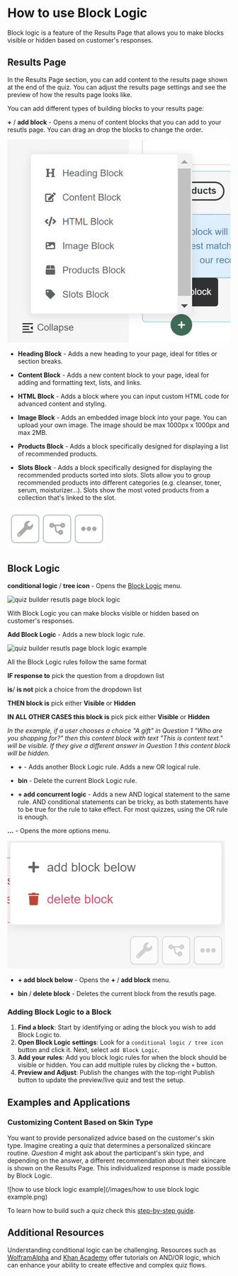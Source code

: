 # How to use Block Logic

Block logic is a feature of the Results Page that allows you to make blocks visible or hidden based on customer's responses.

## Results Page

In the Results Page section, you can add content to the results page shown at the end of the quiz. You can adjust the results page settings and see the preview of how the results page looks like.

You can add different types of building blocks to your results page:

**+** / **add block** - Opens a menu of content blocks that you can add to your resutls page. You can drag an drop the blocks to change the order.

![quiz builder results page add block menu](/images/manual_quizbuilder_resultspage_addblockmenu.png)

- **Heading Block** - Adds a new heading to your page, ideal for titles or section breaks.

- **Content Block** - Adds a new content block to your page, ideal for adding and formatting text, lists, and links.

- **HTML Block** - Adds a block where you can input custom HTML code for advanced content and styling.

- **Image Block** - Adds an embedded image block into your page. You can upload your own image. The image should be max 1000px x 1000px and max 2MB.

- **Products Block** - Adds a block specifically designed for displaying a list of recommended products.

- **Slots Block** - Adds a block specifically designed for displaying the recommended products sorted into slots. Slots allow you to group recommended products into different categories (e.g. cleanser, toner, serum, moisturizer...). Slots show the most voted products from a collection that's linked to the slot.

![quiz builder results page block menu](/images/manual_quizbuilder_resultspage_blockmenu.png)

## Block Logic

**conditional logic** / **tree icon** - Opens the [Block Logic](#block-logic) menu.

![quiz builder resutls page block logic](/images/manual_quizbuilder_resultspage_blockmenu_blocklogic.png)

With Block Logic you can make blocks visible or hidden based on customer's responses.

**Add Block Logic** - Adds a new block logic rule.

![quiz builder resutls page block logic example](/images/manual_quizbuilder_resultspage_blockmenu_blocklogic_example.png)

All the Block Logic rules follow the same format

**IF response to** pick the question from a dropdown list

**is**/ **is not** pick a choice from the dropdown list

**THEN block is** pick either **Visible** or **Hidden**

**IN ALL OTHER CASES this block is** pick pick either **Visible** or **Hidden**

*In the example, if a user chooses a choice "A gift" in Question 1 "Who are you shopping for?" then this content block with text "This is content text." will be visible. If they give a different answer in Question 1 this content block will be hidden.*

- **+** - Adds another Block Logic rule. Adds a new OR logical rule.

- **bin** - Delete the current Block Logic rule.

- **+ add concurrent logic** - Adds a new AND logical statement to the same rule. AND conditional statements can be tricky, as both statements have to be true for the rule to take effect. For most quizzes, using the OR rule is enough.

**...** - Opens the more options menu.

![quiz builder resutls page block menu more options](/images/manual_quizbuilder_resultspage_blockmenu_moreoptions.png)

- **+ add block below** - Opens the **+** / **add block** menu.

- **bin** / **delete block** - Deletes the current block from the resutls page.

### Adding Block Logic to a Block

1. **Find a block**: Start by identifying or ading the block you wish to add Block Logic to. 
2. **Open Block Logic settings**: Look for a `conditional logic / tree icon` button and click it. Next, select `add Block Logic`.
3. **Add your rules**: Add you block logic rules for when the block should be visible or hidden. You can add multiple rules by clickng the `+` button.
4. **Preview and Adjust**: Publish the changes with the top-right Publish button to update the preview/live quiz and test the setup.

## Examples and Applications

### Customizing Content Based on Skin Type

You want to provide personalized advice based on the customer's skin type. Imagine creating a quiz that determines a personalized skincare routine. *Question 4* might ask about the participant's skin type, and depending on the answer, a different recommendation about their skincare is shown on the Results Page. This individualized response is made possible by Block Logic.

![how to use block logic example](/images/how to use block logic example.png)

To learn how to build such a quiz check this [step-by-step guide](https://docs.revenuehunt.com/how-to-guides/hide-content-with-logic/).


## Additional Resources

Understanding conditional logic can be challenging. Resources such as [WolframAlpha](https://www.wolframalpha.com/input/?i=A+AND+%28B+OR+C%29) and [Khan Academy](https://www.khanacademy.org/computing/ap-computer-science-principles/programming-101/boolean-logic/a/compound-booleans-with-logical-operators) offer tutorials on AND/OR logic, which can enhance your ability to create effective and complex quiz flows.